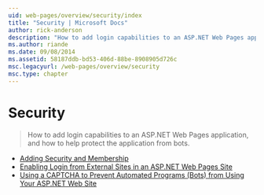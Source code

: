 ```yaml
---
uid: web-pages/overview/security/index
title: "Security | Microsoft Docs"
author: rick-anderson
description: "How to add login capabilities to an ASP.NET Web Pages application, and how to help protect the application from bots."
ms.author: riande
ms.date: 09/08/2014
ms.assetid: 58187ddb-bd53-406d-88be-8908905d726c
msc.legacyurl: /web-pages/overview/security
msc.type: chapter
---
```

Security
====================
> How to add login capabilities to an ASP.NET Web Pages application, and how to help protect the application from bots.


- [Adding Security and Membership](16-adding-security-and-membership.md)
- [Enabling Login from External Sites in an ASP.NET Web Pages Site](enabling-login-from-external-sites-in-an-aspnet-web-pages-site.md)
- [Using a CAPTCHA to Prevent Automated Programs (Bots) from Using Your ASP.NET Web Site](using-a-catpcha-to-prevent-automated-programs-bots-from-using-your-aspnet-web-site.md)
